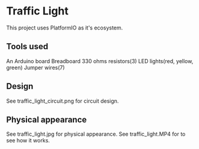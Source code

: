 # Traffic Light

This project uses PlatformIO as it's ecosystem.

## Tools used

An Arduino board
Breadboard
330 ohms resistors(3)
LED lights(red, yellow, green)
Jumper wires(7)

## Design

See traffic_light_circuit.png for circuit design.

## Physical appearance

See traffic_light.jpg for physical appearance.
See traffic_light.MP4 for to see how it works.